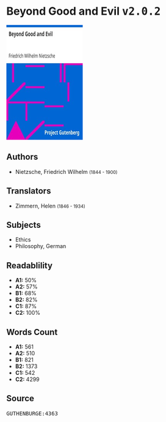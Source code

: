 # Beyond Good and Evil <kbd>v2.0.2</kbd>

![](./cover.medium.jpg "")

## Authors


 - Nietzsche, Friedrich Wilhelm <small>(1844 - 1900)</small>

## Translators


 - Zimmern, Helen <small>(1846 - 1934)</small>

## Subjects


 - Ethics
 - Philosophy, German

## Readablility


 - **A1:** 50%
 - **A2:** 57%
 - **B1:** 68%
 - **B2:** 82%
 - **C1:** 87%
 - **C2:** 100%

## Words Count


 - **A1:** 561
 - **A2:** 510
 - **B1:** 821
 - **B2:** 1373
 - **C1:** 542
 - **C2:** 4299

## Source


<kbd>GUTHENBURGE:4363</kbd>
